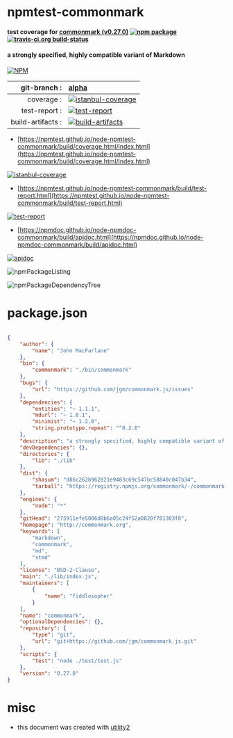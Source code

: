 # npmtest-commonmark

#### test coverage for  [commonmark (v0.27.0)](http://commonmark.org)  [![npm package](https://img.shields.io/npm/v/npmtest-commonmark.svg?style=flat-square)](https://www.npmjs.org/package/npmtest-commonmark) [![travis-ci.org build-status](https://api.travis-ci.org/npmtest/node-npmtest-commonmark.svg)](https://travis-ci.org/npmtest/node-npmtest-commonmark)

#### a strongly specified, highly compatible variant of Markdown

[![NPM](https://nodei.co/npm/commonmark.png?downloads=true&downloadRank=true&stars=true)](https://www.npmjs.com/package/commonmark)

| git-branch : | [alpha](https://github.com/npmtest/node-npmtest-commonmark/tree/alpha)|
|--:|:--|
| coverage : | [![istanbul-coverage](https://npmtest.github.io/node-npmtest-commonmark/build/coverage.badge.svg)](https://npmtest.github.io/node-npmtest-commonmark/build/coverage.html/index.html)|
| test-report : | [![test-report](https://npmtest.github.io/node-npmtest-commonmark/build/test-report.badge.svg)](https://npmtest.github.io/node-npmtest-commonmark/build/test-report.html)|
| build-artifacts : | [![build-artifacts](https://npmtest.github.io/node-npmtest-commonmark/glyphicons_144_folder_open.png)](https://github.com/npmtest/node-npmtest-commonmark/tree/gh-pages/build)|

- [https://npmtest.github.io/node-npmtest-commonmark/build/coverage.html/index.html](https://npmtest.github.io/node-npmtest-commonmark/build/coverage.html/index.html)

[![istanbul-coverage](https://npmtest.github.io/node-npmtest-commonmark/build/screenCapture.buildCi.browser.%252Ftmp%252Fbuild%252Fcoverage.lib.html.png)](https://npmtest.github.io/node-npmtest-commonmark/build/coverage.html/index.html)

- [https://npmtest.github.io/node-npmtest-commonmark/build/test-report.html](https://npmtest.github.io/node-npmtest-commonmark/build/test-report.html)

[![test-report](https://npmtest.github.io/node-npmtest-commonmark/build/screenCapture.buildCi.browser.%252Ftmp%252Fbuild%252Ftest-report.html.png)](https://npmtest.github.io/node-npmtest-commonmark/build/test-report.html)

- [https://npmdoc.github.io/node-npmdoc-commonmark/build/apidoc.html](https://npmdoc.github.io/node-npmdoc-commonmark/build/apidoc.html)

[![apidoc](https://npmdoc.github.io/node-npmdoc-commonmark/build/screenCapture.buildCi.browser.%252Ftmp%252Fbuild%252Fapidoc.html.png)](https://npmdoc.github.io/node-npmdoc-commonmark/build/apidoc.html)

![npmPackageListing](https://npmtest.github.io/node-npmtest-commonmark/build/screenCapture.npmPackageListing.svg)

![npmPackageDependencyTree](https://npmtest.github.io/node-npmtest-commonmark/build/screenCapture.npmPackageDependencyTree.svg)



# package.json

```json

{
    "author": {
        "name": "John MacFarlane"
    },
    "bin": {
        "commonmark": "./bin/commonmark"
    },
    "bugs": {
        "url": "https://github.com/jgm/commonmark.js/issues"
    },
    "dependencies": {
        "entities": "~ 1.1.1",
        "mdurl": "~ 1.0.1",
        "minimist": "~ 1.2.0",
        "string.prototype.repeat": "^0.2.0"
    },
    "description": "a strongly specified, highly compatible variant of Markdown",
    "devDependencies": {},
    "directories": {
        "lib": "./lib"
    },
    "dist": {
        "shasum": "d86c262b962821e9483c69c547bc58840c047b34",
        "tarball": "https://registry.npmjs.org/commonmark/-/commonmark-0.27.0.tgz"
    },
    "engines": {
        "node": "*"
    },
    "gitHead": "275911efe5086d8b6a05c24f52a0820f781303f8",
    "homepage": "http://commonmark.org",
    "keywords": [
        "markdown",
        "commonmark",
        "md",
        "stmd"
    ],
    "license": "BSD-2-Clause",
    "main": "./lib/index.js",
    "maintainers": [
        {
            "name": "fiddlosopher"
        }
    ],
    "name": "commonmark",
    "optionalDependencies": {},
    "repository": {
        "type": "git",
        "url": "git+https://github.com/jgm/commonmark.js.git"
    },
    "scripts": {
        "test": "node ./test/test.js"
    },
    "version": "0.27.0"
}
```



# misc
- this document was created with [utility2](https://github.com/kaizhu256/node-utility2)
